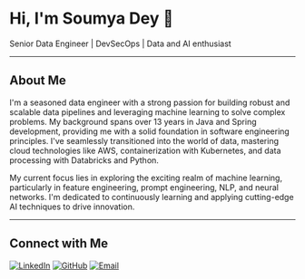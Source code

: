 # Hi, I'm Soumya Dey 👋

Senior Data Engineer | DevSecOps | Data and AI enthusiast

---

## About Me

I'm a seasoned data engineer with a strong passion for building robust and scalable data pipelines and leveraging machine learning to solve complex problems. My background spans over 13 years in Java and Spring development, providing me with a solid foundation in software engineering principles. I've seamlessly transitioned into the world of data, mastering cloud technologies like AWS, containerization with Kubernetes, and data processing with Databricks and Python.

My current focus lies in exploring the exciting realm of machine learning, particularly in feature engineering, prompt engineering, NLP, and neural networks. I'm dedicated to continuously learning and applying cutting-edge AI techniques to drive innovation.

---

## Connect with Me
[![LinkedIn](https://img.shields.io/badge/LinkedIn-%230077B5?style=flat-square&logo=linkedin&logoColor=white)](https://www.linkedin.com/in/soumya-dey)
[![GitHub](https://img.shields.io/badge/GitHub-black?style=flat-square&logo=github&logoColor=white)](https://github.com/deysoumyadey)
[![Email](https://img.shields.io/badge/Email-blue?style=flat-square&logo=gmail&logoColor=white)](mailto:dey.soumyadey@gmail.com)

<!--
**deysoumyadey/deysoumyadey** is a ✨ _special_ ✨ repository because its `README.md` (this file) appears on your GitHub profile.

Here are some ideas to get you started:

- 🔭 I’m currently working on ...
- 🌱 I’m currently learning ...
- 👯 I’m looking to collaborate on ...
- 🤔 I’m looking for help with ...
- 💬 Ask me about ...
- 📫 How to reach me: ...
- 😄 Pronouns: ...
- ⚡ Fun fact: ...
-->
